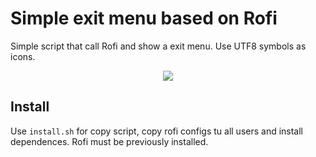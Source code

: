 # Simple exit menu based on Rofi
Simple script that call Rofi and show a exit menu. Use UTF8 symbols as icons.
<p align="center"><img src="https://user-images.githubusercontent.com/32820131/81017895-a1761b80-8e63-11ea-8cf6-3dc053b5e3a7.png"></p>

## Install
Use `install.sh` for copy script, copy rofi configs tu all users and install dependences. Rofi must be previously installed.
